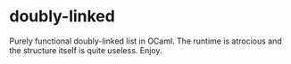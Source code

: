 doubly-linked
=============

Purely functional doubly-linked list in OCaml.
The runtime is atrocious and the structure itself is quite useless.
Enjoy.
